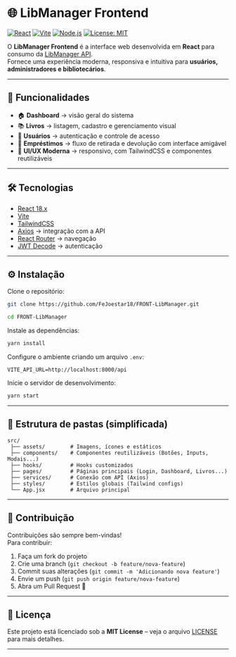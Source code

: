 # 🌐 LibManager Frontend

[![React](https://img.shields.io/badge/React-18.x-61dafb?style=for-the-badge&logo=react&logoColor=white)](https://react.dev/)
[![Vite](https://img.shields.io/badge/Vite-5.x-646CFF?style=for-the-badge&logo=vite&logoColor=white)](https://vitejs.dev/)
[![Node.js](https://img.shields.io/badge/Node.js-20.x-339933?style=for-the-badge&logo=nodedotjs&logoColor=white)](https://nodejs.org/)
[![License: MIT](https://img.shields.io/badge/License-MIT-green?style=for-the-badge)](LICENSE)

O **LibManager Frontend** é a interface web desenvolvida em **React** para consumo da [LibManager API](../libmanager-api).  
Fornece uma experiência moderna, responsiva e intuitiva para **usuários, administradores e bibliotecários**.  

---

## 🚀 Funcionalidades
- 🏠 **Dashboard** → visão geral do sistema  
- 📚 **Livros** → listagem, cadastro e gerenciamento visual  
- 👥 **Usuários** → autenticação e controle de acesso  
- 🔄 **Empréstimos** → fluxo de retirada e devolução com interface amigável  
- 🎨 **UI/UX Moderna** → responsivo, com TailwindCSS e componentes reutilizáveis  

---

## 🛠️ Tecnologias
- [React 18.x](https://react.dev/)  
- [Vite](https://vitejs.dev/)  
- [TailwindCSS](https://tailwindcss.com/)  
- [Axios](https://axios-http.com/) → integração com a API  
- [React Router](https://reactrouter.com/) → navegação  
- [JWT Decode](https://www.npmjs.com/package/jwt-decode) → autenticação  

---

## ⚙️ Instalação

Clone o repositório:
```bash
git clone https://github.com/FeJoestar18/FRONT-LibManager.git
```

```bash
cd FRONT-LibManager
```

Instale as dependências:
```bash
yarn install
```

Configure o ambiente criando um arquivo `.env`:
```env
VITE_API_URL=http://localhost:8000/api
```

Inicie o servidor de desenvolvimento:
```bash
yarn start
```

---

## 📌 Estrutura de pastas (simplificada)
```
src/
 ├── assets/        # Imagens, ícones e estáticos
 ├── components/    # Componentes reutilizáveis (Botões, Inputs, Modais...)
 ├── hooks/         # Hooks customizados
 ├── pages/         # Páginas principais (Login, Dashboard, Livros...)
 ├── services/      # Conexão com API (Axios)
 ├── styles/        # Estilos globais (Tailwind configs)
 └── App.jsx        # Arquivo principal
```

---

## 🤝 Contribuição
Contribuições são sempre bem-vindas!  
Para contribuir:
1. Faça um fork do projeto  
2. Crie uma branch (`git checkout -b feature/nova-feature`)  
3. Commit suas alterações (`git commit -m 'Adicionando nova feature'`)  
4. Envie um push (`git push origin feature/nova-feature`)  
5. Abra um Pull Request 🎉  

---

## 📄 Licença
Este projeto está licenciado sob a **MIT License** – veja o arquivo [LICENSE](LICENSE) para mais detalhes.  

---
